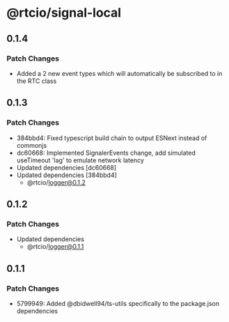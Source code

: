 # @rtcio/signal-local

## 0.1.4

### Patch Changes

- Added a 2 new event types which will automatically be subscribed to in the RTC class

## 0.1.3

### Patch Changes

- 384bbd4: Fixed typescript build chain to output ESNext instead of commonjs
- dc60668: Implemented SignalerEvents change, add simulated useTimeout 'lag' to emulate network latency
- Updated dependencies [dc60668]
- Updated dependencies [384bbd4]
  - @rtcio/logger@0.1.2

## 0.1.2

### Patch Changes

- Updated dependencies
  - @rtcio/logger@0.1.1

## 0.1.1

### Patch Changes

- 5799949: Added @dbidwell94/ts-utils specifically to the package.json dependencies
